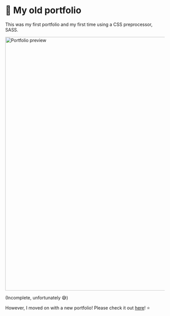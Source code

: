 # 📁 My old portfolio

This was my first portfolio and my first time using a CSS preprocessor, SASS.

<img src="https://github.com/lisa7012/portfolio_v1/assets/71042901/48cf2529-ff3e-44d9-9933-dab00ff3fa09" width="800" alt="Portfolio preview"/>

(Incomplete, unfortunately 😅)

However, I moved on with a new portfolio! Please check it out [here](https://github.com/lisa7012/portfolio_v2)! ⭐
